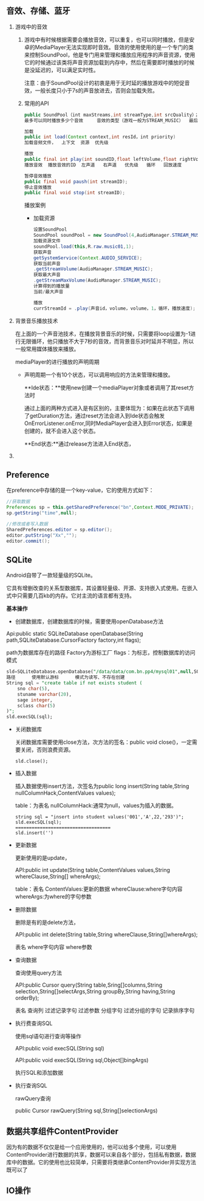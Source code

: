 ## 音效、存储、蓝牙

1. 游戏中的音效

   1. 游戏中有时候根据需要会播放音效，可以重复，也可以同时播放，但是安卓的MediaPlayer无法实现即时音效。音效的使用使用的是一个专门的类来控制SoundPool，他是专门用来管理和播放应用程序的声音资源，使用它的时候通过该类将声音资源加载到内存中，然后在需要即时播放的时候是没延迟的，可以满足实时性。

      注意：由于SoundPool设计的初衷是用于无时延的播放游戏中的短促音效，一般长度只小于7s的声音放进去，否则会加载失败。

   2. 常用的API

      ```java
      public SoundPool（int maxStreams,int streamType,int srcQuality）；
      最多可以同时播放多少个音效     音效的类型（游戏一般为STREAM_MUSIC）  最后一个是音频的质量（0）
      
      加载
      public int load(Context context,int resId，int priority)
      加载音频文件，  上下文  资源  优先级
      
      播放
      public final int play(int soundID,float leftVolume,float rightVolume,int priority,int loop,float rate)
      播放音效  播放音效的ID  左声道   右声道   优先级   循环   回放速度
      
      暂停音效播放
      public final void paush(int streamID);
      停止音效播放
      public final void stop(int streamID);
      ```

      播放案例

      - 加载资源

        ```java
        设置SoundPool
        SoundPool soundPool = new SoundPool(4,AudioManager.STREAM_MUSIC,0);
        加载资源文件
        soundPool.load(this,R.raw.music01,1);
        获取声音
        getSystemService(Context.AUDIO_SERVICE);
        获取当前声音
        .getStreamVolume(AudioManager.STREAM_MUSIC);
        获取最大声音
        .getStreamMaxVolume(AudioManager.STREAM_MUSIC);
        计算得到的播放量
        当前/最大声音
        
        播放
        currStreamId = .play(声音id，volume，volume，1，循环，播放速度);
        ```

2. 背景音乐播放技术

   在上面的一个声音池技术，在播放背景音乐的时候，只需要将loop设置为-1进行无限循环，他只播放不大于7秒的音效，而背景音乐对时延并不明显，所以一般常用媒体播放来播放。

   mediaPlayer的进行播放的声明周期

   - 声明周期一个有10个状态，可以调用响应的方法来管理和播放。

     **Ide状态：**使用new创建一个mediaPlayer对象或者调用了其reset方法时

     ​	    	通过上面的两种方式进入是有区别的，主要体现为：如果在此状态下调用了getDuration方法，通过reset方法会进入到Ide状态会触发OnErrorListener.onError,同时MediaPlayer会进入到Error状态，如果是创建的，就不会进入这个状态。

     **End状态:**通过release方法进入End状态，

3. 

## Preference

在preference中存储的是一个key-value，它的使用方式如下：

```java
//获取数据
Preferences sp = this.getSharedPreference("bn",Context.MODE_PRIVATE);
sp.getString("time",null);

//修改或者写入数据
SharedPreferences.editor = sp.editor();
editor.putString("Xx","");
editor.commit();
```

## SQLite

Android自带了一款轻量级的SQLite。

它具有增删改查的关系型数据库，其设置轻量级、开源、支持嵌入式使用。在嵌入式中只需要几百kb的内存。它对主流的语言都有支持。

**基本操作**

- 创建数据库，创建数据库的时候，需要使用openDatabase方法

Api:public static SQLiteDatabase openDatabase(String path,SQLiteDatabase.CursorFactory factory,int flags);

path为数据库存在的路径  Factory为游标工厂   flags：为标志，控制数据库的访问模式

```sql
sld=SQLiteDatabase.openDatabase("/data/data/com.bn.pp4/mysql01",null,SQLiteDatabase.OPEN_READWRITE|SQLiteDatabase.CREATE_IF_NECESSARY);
路径      使用默认游标      模式为读写、不存在创建
String sql = "create table if not exists student (
	sno char(5),
	stuname varchar(20),
	sage integer,
	sclass char(5)
)";
sld.execSQL(sql);
```

- 关闭数据库

  关闭数据库需要使用close方法，次方法的签名：public void close()，一定需要关闭，否则浪费资源。

  ```
  sld.close();
  ```

- 插入数据

  插入数据使用insert方法，次签名为public long insert(String table,String nullColumnHack,ContentValues values);

  table：为表名   nullColumnHack:通常为null，values为插入的数据。

  ```
  string sql = "insert into student values('001','A',22,'293')";
  sld.execSQL(sql);
  ===================================
  sld.insert('')
  ```

- 更新数据

  更新使用的是update，

  API:public int update(String table,ContentValues values,String whereClause,String[] whereArgs);

  table：表名  ContentValues:更新的数据    whereClause:where字句内容  whereArgs:为where的字句参数

- 删除数据

  删除是有的是delete方法，

  API:public int delete(String table,String whereClause,String[]whereArgs);

  表名     where字句内容   where参数

- 查询数据

  查询使用query方法

  API:public Cursor query(String table,Sring[]columns,String selection,String[]selectArgs,String groupBy,String having,String orderBy);

  表名  查询列  过滤记录字句  过滤参数  分组字句   过滤分组的字句    记录排序字句

- 执行费查询SQL

  使用sql语句进行查询等操作

  API:public void execSQL(String sql)

  API:public void execSQL(String sql,Object[]bingArgs)

  执行SQL和添加数据

- 执行查询SQL

  rawQuery查询

  public Cursor rawQuery(String sql,String[]selectionArgs)

## 数据共享组件ContentProvider

因为有的数据不仅仅是给一个应用使用的，他可以给多个使用，可以使用ContentProvider进行数据的共享，数据可以来自各个部分，包括私有数据，数据库中的数据。它的使用也比较简单，只需要将类继承ContentProvider并实现方法既可以了



## IO操作



